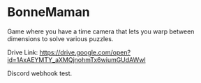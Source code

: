 # BonneMaman 

Game where you have a time camera that lets you warp between dimensions to solve various puzzles.

Drive Link: https://drive.google.com/open?id=1AxAEYMTY_aXMQjnohmTx6wiumGUdAWwl

Discord webhook test.
